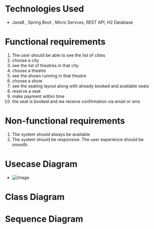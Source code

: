 # Technologies Used
* Java8 , Spring Boot , Micro Servces, REST API, H2 Database

# Functional requirements
1. The user should be able to see the list of cities
2. choose a city
3. see the list of theatres in that city
4. choose a theatre
5. see the shows running in that theatre 
6. choose a show 
7. see the seating layout along with already booked and available seats
8. reserve a seat 
9. make payment within time
10. the seat is booked and we receive confirmation via email or sms

# Non-functional requirements
1. The system should always be available
2. The system should be responsive. The user experience should be smooth.

# Usecase Diagram
* ![image](https://user-images.githubusercontent.com/7721150/179360045-1b183672-1f7d-460a-92b5-198b3d76d753.png)

# Class Diagram

# Sequence Diagram

